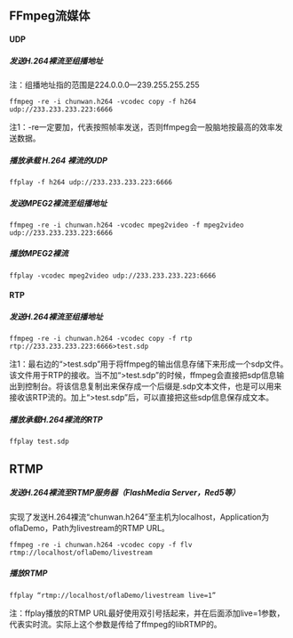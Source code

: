 ## FFmpeg流媒体

#### UDP

##### 发送H.264裸流至组播地址

注：组播地址指的范围是224.0.0.0—239.255.255.255

```shell
ffmpeg -re -i chunwan.h264 -vcodec copy -f h264 udp://233.233.233.223:6666
```

注1：-re一定要加，代表按照帧率发送，否则ffmpeg会一股脑地按最高的效率发送数据。

##### 播放承载 H.264 裸流的UDP

```shell
ffplay -f h264 udp://233.233.233.223:6666
```

##### 发送MPEG2裸流至组播地址

```shell
ffmpeg -re -i chunwan.h264 -vcodec mpeg2video -f mpeg2video udp://233.233.233.223:6666
```

##### 播放MPEG2裸流

```shell
ffplay -vcodec mpeg2video udp://233.233.233.223:6666
```

#### RTP

##### 发送H.264裸流至组播地址

```shell
ffmpeg -re -i chunwan.h264 -vcodec copy -f rtp rtp://233.233.233.223:6666>test.sdp
```

注1：最右边的“>test.sdp”用于将ffmpeg的输出信息存储下来形成一个sdp文件。该文件用于RTP的接收。当不加“>test.sdp”的时候，ffmpeg会直接把sdp信息输出到控制台。将该信息复制出来保存成一个后缀是.sdp文本文件，也是可以用来接收该RTP流的。加上“>test.sdp”后，可以直接把这些sdp信息保存成文本。

##### 播放承载H.264裸流的RTP

```shell
ffplay test.sdp
```

## RTMP

##### 发送H.264裸流至RTMP服务器（FlashMedia Server，Red5等）

实现了发送H.264裸流“chunwan.h264”至主机为localhost，Application为oflaDemo，Path为livestream的RTMP URL。

```shell
ffmpeg -re -i chunwan.h264 -vcodec copy -f flv rtmp://localhost/oflaDemo/livestream
```

##### 播放RTMP

```shell
ffplay “rtmp://localhost/oflaDemo/livestream live=1”
```

注：ffplay播放的RTMP URL最好使用双引号括起来，并在后面添加live=1参数，代表实时流。实际上这个参数是传给了ffmpeg的libRTMP的。